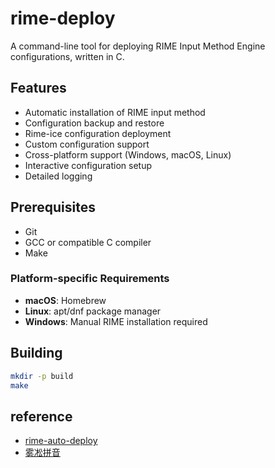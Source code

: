 # rime-deploy

A command-line tool for deploying RIME Input Method Engine configurations, written in C.

## Features

- Automatic installation of RIME input method
- Configuration backup and restore
- Rime-ice configuration deployment
- Custom configuration support
- Cross-platform support (Windows, macOS, Linux)
- Interactive configuration setup
- Detailed logging

## Prerequisites

- Git
- GCC or compatible C compiler
- Make

### Platform-specific Requirements

- **macOS**: Homebrew
- **Linux**: apt/dnf package manager
- **Windows**: Manual RIME installation required

## Building

```bash
mkdir -p build
make
```
## reference

- [rime-auto-deploy](https://github.com/Mark24Code/rime-auto-deploy)
- [雾凇拼音](https://github.com/iDvel/rime-ice)
